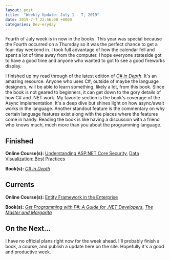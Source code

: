 ```yaml
---
layout: post
title:  "Weekly Update: July 1 - 7, 2019"
date: 2019-7-7 22:56:00 +0000
categories: Dev-eryday
---
```


Fourth of July week is in now in the books. This year was special because the Fourth occurred on a Thursday so it was the perfect chance to get a four-day weekend in. I took full advantage of how the calendar fell and spent a lot of time away from the computer. I hope everyone stateside got to have a good time and anyone who wanted to got to see a good fireworks display.

I finished up my read through of the latest edition of *[C# in Depth][cid]*. It's an amazing resource. Anyone who uses C#, outside of maybe the language designers, will be able to learn something, likely a lot, from this book. Since the book is not geared to beginners, it can get down to the gory details of how C# and .NET work. My favorite section is the book's coverage of the Async implementation. It's a deep dive but shines light on how async/await works in the language. Another standout feature is the commentary on why certain language features exist along with the places where the features come in handy. Reading the book is like having a discussion with a friend who knows much, much more than you about the programming language.

## Finished

**Online Course(s):**  [Understanding ASP.NET Core Security][csec], [Data Visualization: Best Practices][dvbp]

**Book(s):** *[C# in Depth][cid]*

## Currents

**Online Course(s):** [Entity Framework in the Enterprise][efe]

**Book(s):** *[Get Programming with F#: A Guide for .NET Developers][fs]*, *[The Master and Margarita][mam]*

## On the Next...

I have no official plans right now for the week ahead. I'll probably finish a book, a course, and publish a update here on the site. Hopefully it's a good and productive week.

[bi]: https://www.amazon.com/BIG-IDEAS-UNLEASH-CREATIVE-MOMENTS-ebook/dp/B07K2GZMN1/
[mam]: https://www.amazon.com/MASTER-MARGARITA-50th-Anniversary-Penguin-Classics-ebook/dp/B01DJZWALO/
[csec]: https://app.pluralsight.com/library/courses/asp-dot-net-core-security-understanding/table-of-contents
[eftest]: https://app.pluralsight.com/library/courses/ef-core-testing/table-of-contents
[mfn]: https://www.amazon.com/Mind-Numbers-Science-Flunked-Algebra-ebook/dp/B00G3L19ZU/
[core]: https://app.pluralsight.com/library/courses/understanding-aspdotnet-core-2x/table-of-contents
[po]: https://www.amazon.com/dp/B005TKC2CA
[doc]: https://app.pluralsight.com/library/courses/aspdotnet-core-api-openapi-swagger/table-of-contents
[pop]: https://www.amazon.com/Programming-Purpose-Essays-Software-Design/dp/0137213743/
[di]: https://app.pluralsight.com/library/courses/aspdotnet-core-dependency-injection/table-of-contents
[fs]: https://www.amazon.com/Get-Programming-guide-NET-developers/dp/1617293997/
[depn]: https://app.pluralsight.com/library/courses/using-dependency-injection-on-ramp/table-of-contents
[dip]: https://www.amazon.com/Dependency-Injection-Principles-Practices-Patterns/dp/161729473X/
[api]: https://app.pluralsight.com/library/courses/aspnet-web-api-building/table-of-contents
[dim]: https://www.manning.com/books/dependency-injection-principles-practices-patterns
[cid]: https://www.manning.com/books/c-sharp-in-depth-fourth-edition
[sol]: https://app.pluralsight.com/library/courses/csharp-solid-principles/table-of-contents
[fyw]: https://www.amazon.com/Find-Your-Why-Practical-Discovering/dp/0143111728/
[atdt]: https://thoughtcatalog.com/ryan-holiday/2014/09/alive-time-vs-dead-time/
[rf]: https://app.pluralsight.com/library/courses/resharper-fundamentals/table-of-contents
[sj]: https://www.amazon.com/Steve-Jobs-Walter-Isaacson/dp/1451648537
[dock]: https://app.pluralsight.com/library/courses/docker-images-containers-aspdotnet-core/table-of-contents
[tdc]: https://www.amazon.com/Trillion-Dollar-Coach-Leadership-Playbook-ebook/dp/B076ZHG3H3/
[iis]: https://app.pluralsight.com/library/courses/creating-configuring-new-websites-iis/table-of-contents
[urh]: https://app.pluralsight.com/library/courses/using-react-hooks/table-of-contents
[tcc]: https://www.amazon.com/Culture-Code-Secrets-Highly-Successful-ebook/dp/B01MSY1Y6Z/
[bsr]: https://app.pluralsight.com/library/courses/building-server-side-rendered-react-apps-beginners/table-of-contents
[tdp]: https://app.pluralsight.com/library/courses/tactical-design-patternsdot-net/table-of-contents
[tes]: https://tesla2024.com
[life]: https://www.amazon.com/Life-3-0-Being-Artificial-Intelligence-ebook/dp/B06WGNPM7V/
[son]: https://app.pluralsight.com/library/courses/state-of-dotnet-executive-briefing/table-of-contents
[wilco]: https://www.amazon.com/Lets-Can-Get-Back-Discording-ebook/dp/B07BPP1T72/
[hta]: https://www.amazon.com/Hard-Thing-About-Things-Building-ebook/dp/B00DQ845EA/
[cid]: https://www.amazon.com/C-Depth-Jon-Skeet/dp/1617294535/
[wtc]: https://app.pluralsight.com/library/courses/writing-testable-code/table-of-contents
[gtw]: https://www.amazon.com/Ghost-Wires-Adventures-Worlds-Wanted-ebook/dp/B0047Y0F0K/
[iden]: https://app.pluralsight.com/library/courses/asp-dot-net-identity-fundamentals/table-of-contents
[lhl]: https://www.coursera.org/learn/learning-how-to-learn
[mas]: https://app.pluralsight.com/library/courses/visual-studio-azure-migrating-applications-services/table-of-contents
[dvbp]: https://app.pluralsight.com/library/courses/data-visualization-best-practices/table-of-contents
[efe]: https://app.pluralsight.com/library/courses/entity-framework-enterprise-update/table-of-contents